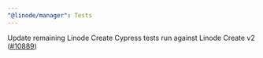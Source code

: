 ```yaml
---
"@linode/manager": Tests
---
```


Update remaining Linode Create Cypress tests run against Linode Create v2 ([#10889](https://github.com/linode/manager/pull/10889))
